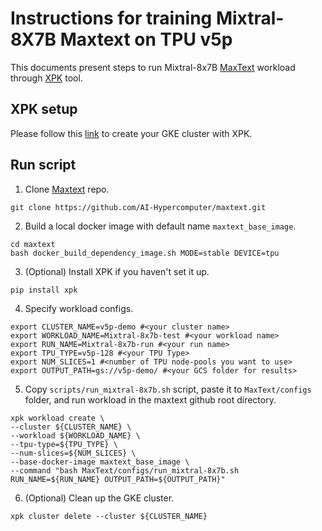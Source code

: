 # Instructions for training Mixtral-8X7B Maxtext on TPU v5p

This documents present steps to run Mixtral-8x7B [MaxText](https://github.com/google/maxtext) workload through [XPK](https://github.com/google/xpk/blob/main/README.md) tool.

## XPK setup

Please follow this [link](https://github.com/gclouduniverse/reproducibility/tree/main/Training/TPU-v5p/XPK_README.md) to create your GKE cluster with XPK.


## Run script

1. Clone [Maxtext](https://github.com/AI-Hypercomputer/maxtext) repo.
```
git clone https://github.com/AI-Hypercomputer/maxtext.git
```

2. Build a local docker image with default name `maxtext_base_image`.

```
cd maxtext
bash docker_build_dependency_image.sh MODE=stable DEVICE=tpu
```

3. (Optional) Install XPK if you haven't set it up.

```
pip install xpk
```

4. Specify workload configs.

```
export CLUSTER_NAME=v5p-demo #<your cluster name>
export WORKLOAD_NAME=Mixtral-8x7b-test #<your workload name>
export RUN_NAME=Mixtral-8x7b-run #<your run name>
export TPU_TYPE=v5p-128 #<your TPU Type>
export NUM_SLICES=1 #<number of TPU node-pools you want to use>
export OUTPUT_PATH=gs://v5p-demo/ #<your GCS folder for results>
```

5. Copy `scripts/run_mixtral-8x7b.sh` script, paste it to `MaxText/configs` folder, and run workload in the maxtext github root directory.

```
xpk workload create \
--cluster ${CLUSTER_NAME} \
--workload ${WORKLOAD_NAME} \
--tpu-type=${TPU_TYPE} \
--num-slices=${NUM_SLICES} \
--base-docker-image maxtext_base_image \
--command "bash MaxText/configs/run_mixtral-8x7b.sh RUN_NAME=${RUN_NAME} OUTPUT_PATH=${OUTPUT_PATH}"
```

6. (Optional) Clean up the GKE cluster.

```
xpk cluster delete --cluster ${CLUSTER_NAME}
```
